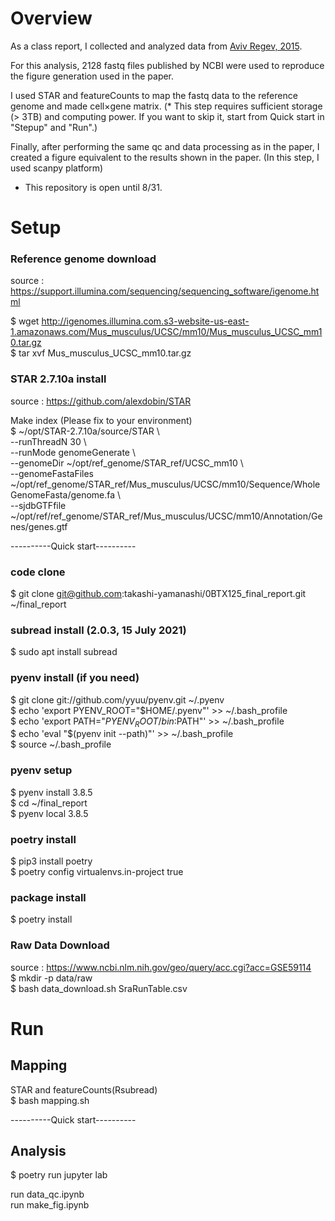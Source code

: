 # Overview
As a class report, I collected and analyzed data from [Aviv Regev, 2015](https://doi.org/10.1101/gr.192237.115).

For this analysis, 2128 fastq files published by NCBI were used to reproduce the figure generation used in the paper.

I used STAR and featureCounts to map the fastq data to the reference genome and made cell×gene matrix.
(* This step requires sufficient storage (> 3TB) and computing power. If you want to skip it, start from Quick start in "Stepup" and "Run".)

Finally, after performing the same qc and data processing as in the paper, I created a figure equivalent to the results shown in the paper.
(In  this step, I used scanpy platform)

* This repository is open until 8/31.  



# Setup
### Reference genome download   
source : https://support.illumina.com/sequencing/sequencing_software/igenome.html  

$ wget http://igenomes.illumina.com.s3-website-us-east-1.amazonaws.com/Mus_musculus/UCSC/mm10/Mus_musculus_UCSC_mm10.tar.gz  
$ tar xvf Mus_musculus_UCSC_mm10.tar.gz  


### STAR 2.7.10a install 
source : https://github.com/alexdobin/STAR  

Make index (Please fix to your environment)  
$ ~/opt/STAR-2.7.10a/source/STAR \  
--runThreadN 30 \  
--runMode genomeGenerate \  
--genomeDir ~/opt/ref_genome/STAR_ref/UCSC_mm10 \  
--genomeFastaFiles ~/opt/ref_genome/STAR_ref/Mus_musculus/UCSC/mm10/Sequence/WholeGenomeFasta/genome.fa \  
--sjdbGTFfile ~/opt/ref/ref_genome/STAR_ref/Mus_musculus/UCSC/mm10/Annotation/Genes/genes.gtf   


----------Quick start----------
### code clone
$ git clone git@github.com:takashi-yamanashi/0BTX125_final_report.git ~/final_report  


### subread install (2.0.3, 15 July 2021)  
$ sudo apt install subread  


### pyenv install (if you need)  
$ git clone git://github.com/yyuu/pyenv.git ~/.pyenv    
$ echo 'export PYENV_ROOT="$HOME/.pyenv"' >> ~/.bash_profile    
$ echo 'export PATH="$PYENV_ROOT/bin:$PATH"' >> ~/.bash_profile    
$ echo 'eval "$(pyenv init --path)"' >> ~/.bash_profile    
$ source ~/.bash_profile  


### pyenv setup
$ pyenv install 3.8.5    
$ cd ~/final_report  
$ pyenv local 3.8.5   


### poetry install
$ pip3 install poetry  
$ poetry config virtualenvs.in-project true  

### package install
$ poetry install  


### Raw Data Download
source : https://www.ncbi.nlm.nih.gov/geo/query/acc.cgi?acc=GSE59114  
$ mkdir -p data/raw  
$ bash data_download.sh SraRunTable.csv



# Run
## Mapping  
STAR and featureCounts(Rsubread)  
$ bash mapping.sh


----------Quick start----------
## Analysis
$ poetry run jupyter lab  

run data_qc.ipynb  
run make_fig.ipynb
